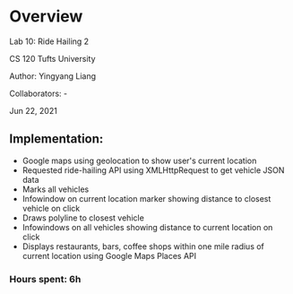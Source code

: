 # Overview
Lab 10: Ride Hailing 2

CS 120 Tufts University

Author: Yingyang Liang

Collaborators: -

Jun 22, 2021

## Implementation:
* Google maps using geolocation to show user's current location
* Requested ride-hailing API using XMLHttpRequest to get vehicle JSON data
* Marks all vehicles
* Infowindow on current location marker showing distance to closest vehicle on click
* Draws polyline to closest vehicle
* Infowindows on all vehicles showing distance to current location on click
* Displays restaurants, bars, coffee shops within one mile radius of current location using Google Maps Places API

### Hours spent: 6h
